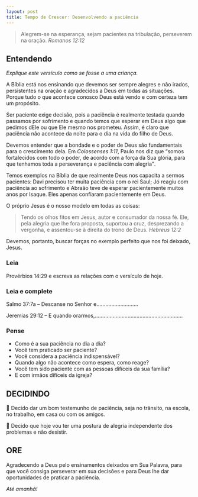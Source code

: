 ```yaml
---
layout: post
title: Tempo de Crescer∶ Desenvolvendo a paciência
---
```


> Alegrem-se na esperança, sejam pacientes na tribulação, perseverem na oração.
<cite>Romanos 12:12</cite>

## Entendendo

_Explique este versículo como se fosse a uma criança._

A Bíblia está nos ensinando que devemos ser sempre alegres e não irados, persistentes na oração e agradecidos a Deus em todas as situações. Porque tudo o que acontece conosco Deus está vendo e com certeza tem um propósito.

Ser paciente exige decisão, pois a paciência é realmente testada quando passamos por sofrimento e quando temos que esperar em Deus algo que pedimos dEle ou que Ele mesmo nos prometeu. Assim, é claro que paciência não acontece da noite para o dia na vida do filho de Deus.

Devemos entender que a bondade e o poder de Deus são fundamentais para o crescimento dela. Em <cite>Colossenses 1:11</cite>, Paulo nos diz que <q>somos fortalecidos com todo o poder, de acordo com a força da Sua glória, para que tenhamos toda a perseverança e paciência com alegria</q>.

Temos exemplos na Bíblia de que realmente Deus nos capacita a sermos pacientes: Davi precisou ter muita paciência com o rei Saul; Jó reagiu com paciência ao sofrimento e Abraão teve de esperar pacientemente muitos anos por Isaque. Eles apenas confiaram pacientemente em Deus.

O próprio Jesus é o nosso modelo em todas as coisas: 

> Tendo os olhos fitos em Jesus, autor e consumador da nossa fé. Ele, pela alegria que lhe fora proposta, suportou a cruz, desprezando a vergonha, e assentou-se à direita do trono de Deus.
<cite>Hebreus 12:2</cite>

Devemos, portanto, buscar forças no exemplo perfeito que nos foi deixado, Jesus.

### Leia

Provérbios 14:29 e escreva as relações com o versículo de hoje.

### Leia e complete

Salmo 37:7a – Descanse no Senhor e............................

Jeremias 29:12 – E quando orarmos,...........................................................

### Pense

* Como é a sua paciência no dia a dia?
* Você tem praticado ser paciente?
* Você considera a paciência indispensável?
* Quando algo não acontece como espera, como reage?
* Você tem sido paciente com as pessoas difíceis da sua família?
* E com irmãos difíceis da igreja?

## DECIDINDO

🔘 Decido dar um bom testemunho de paciência, seja no trânsito, na escola, no trabalho, em casa ou com os amigos.

🔘 Decido que hoje vou ter uma postura de alegria independente dos problemas e não desistir.

## ORE

Agradecendo a Deus pelo ensinamentos deixados em Sua Palavra, para que você consiga perseverar em sua decisões e para Deus lhe dar oportunidades de praticar a paciência.

_Até amanhã!_